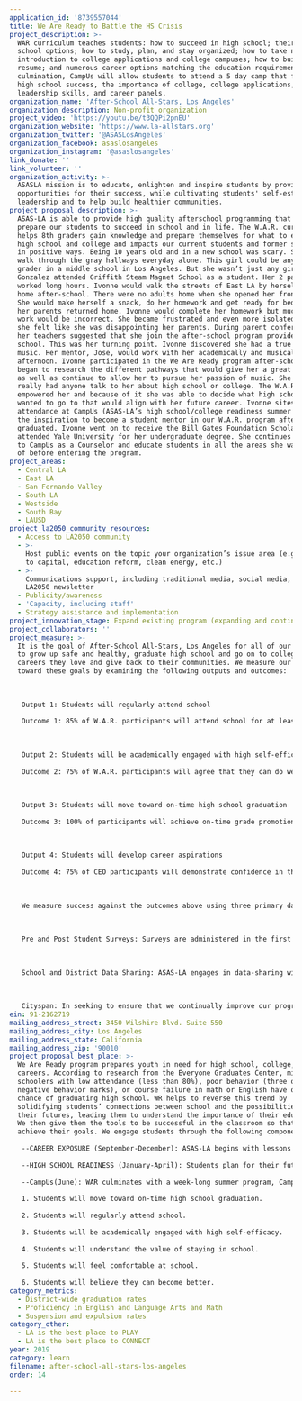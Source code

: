 ```yaml
---
application_id: '8739557044'
title: We Are Ready to Battle the HS Crisis
project_description: >-
  WAR curriculum teaches students: how to succeed in high school; their high
  school options; how to study, plan, and stay organized; how to take notes; an
  introduction to college applications and college campuses; how to build a
  resume; and numerous career options matching the education requirements. The
  culmination, CampUs will allow students to attend a 5 day camp that focuses on
  high school success, the importance of college, college applications,
  leadership skills, and career panels.
organization_name: 'After-School All-Stars, Los Angeles'
organization_description: Non-profit organization
project_video: 'https://youtu.be/t3QQPi2pnEU'
organization_website: 'https://www.la-allstars.org'
organization_twitter: '@ASASLosAngeles'
organization_facebook: asaslosangeles
organization_instagram: '@asaslosangeles'
link_donate: ''
link_volunteer: ''
organization_activity: >-
  ASASLA mission is to educate, enlighten and inspire students by providing
  opportunities for their success, while cultivating students' self-esteem,
  leadership and to help build healthier communities.
project_proposal_description: >-
  ASAS-LA is able to provide high quality afterschool programming that helps to
  prepare our students to succeed in school and in life. The W.A.R. curriculum
  helps 8th graders gain knowledge and prepare themselves for what to expect in
  high school and college and impacts our current students and former students
  in positive ways. Being 10 years old and in a new school was scary. She would
  walk through the gray hallways everyday alone. This girl could be any new 6th
  grader in a middle school in Los Angeles. But she wasn’t just any girl. Ivonne
  Gonzalez attended Griffith Steam Magnet School as a student. Her 2 parents
  worked long hours. Ivonne would walk the streets of East LA by herself to get
  home after-school. There were no adults home when she opened her front door.
  She would make herself a snack, do her homework and get ready for bed before
  her parents returned home. Ivonne would complete her homework but much of the
  work would be incorrect. She became frustrated and even more isolated because
  she felt like she was disappointing her parents. During parent conferences,
  her teachers suggested that she join the after-school program provided at the
  school. This was her turning point. Ivonne discovered she had a true passion,
  music. Her mentor, Jose, would work with her academically and musically every
  afternoon. Ivonne participated in the We Are Ready program after-school. She
  began to research the different pathways that would give her a great education
  as well as continue to allow her to pursue her passion of music. She never
  really had anyone talk to her about high school or college. The W.A.R. program
  empowered her and because of it she was able to decide what high school she
  wanted to go to that would align with her future career. Ivonne sites her
  attendance at CampUs (ASAS-LA’s high school/college readiness summer camp) as
  the inspiration to become a student mentor in our W.A.R. program after she
  graduated. Ivonne went on to receive the Bill Gates Foundation Scholarship and
  attended Yale University for her undergraduate degree. She continues to return
  to CampUs as a Counselor and educate students in all the areas she was unaware
  of before entering the program.
project_areas:
  - Central LA
  - East LA
  - San Fernando Valley
  - South LA
  - Westside
  - South Bay
  - LAUSD
project_la2050_community_resources:
  - Access to LA2050 community
  - >-
    Host public events on the topic your organization’s issue area (e.g. access
    to capital, education reform, clean energy, etc.) 
  - >-
    Communications support, including traditional media, social media, and
    LA2050 newsletter
  - Publicity/awareness
  - 'Capacity, including staff'
  - Strategy assistance and implementation
project_innovation_stage: Expand existing program (expanding and continuing ongoing successful projects)
project_collaborators: ''
project_measure: >-
  It is the goal of After-School All-Stars, Los Angeles for all of our students
  to grow up safe and healthy, graduate high school and go on to college, find
  careers they love and give back to their communities. We measure our progress
  toward these goals by examining the following outputs and outcomes:
   
   
   
   Output 1: Students will regularly attend school
   
   Outcome 1: 85% of W.A.R. participants will attend school for at least 90% of days
   
   
   
   Output 2: Students will be academically engaged with high self-efficacy
   
   Outcome 2: 75% of W.A.R. participants will agree that they can do well in school even if it's challenging
   
   
   
   Output 3: Students will move toward on-time high school graduation
   
   Outcome 3: 100% of participants will achieve on-time grade promotion
   
   
   
   Output 4: Students will develop career aspirations
   
   Outcome 4: 75% of CEO participants will demonstrate confidence in their ability to understand and navigate career pathways
   
   
   
   We measure success against the outcomes above using three primary data sources: pre and post student surveys; school and district data sharing; and participation tracking through Cityspan.
   
   
   
   Pre and Post Student Surveys: Surveys are administered in the first and last two weeks of the program year by the Programs team and sent to the National Research and Evaluation team. The National Research and Evaluation team compiles, cleans, and analyzes the data. They then provide actionable, data informed feedback to chapters and sites, which chapters then use to inform and improve programs going forward. Each summer, pre and post survey data is analyzed to examine both group and individual-level changes, as well as provide an end-of-year snapshot of student strengths and areas of growth.
   
   
   
   School and District Data Sharing: ASAS-LA engages in data-sharing with school and district partners in order to obtain information on attendance, and on-time grade promotion of participants, suspensions/behavioral referrals, and other relevant data. Data is cleaned, compiled, and analyzed by the National Research and Evaluation team, with analyses examining both within year and year over year changes.
   
   
   
   Cityspan: In seeking to ensure that we continually improve our programming, ASAS-LA developed a feedback loop system tied to our attendance tracking system. We utilize Cityspan, a nationally-recognized customizable database system, to collect data on dosage levels per program, demographic information on students in our programs, and attendance rates.
ein: 91-2162719
mailing_address_street: 3450 Wilshire Blvd. Suite 550
mailing_address_city: Los Angeles
mailing_address_state: California
mailing_address_zip: '90010'
project_proposal_best_place: >-
  We Are Ready program prepares youth in need for high school, college, and
  careers. According to research from the Everyone Graduates Center, middle
  schoolers with low attendance (less than 80%), poor behavior (three or more
  negative behavior marks), or course failure in math or English have only a 15%
  chance of graduating high school. WR helps to reverse this trend by
  solidifying students’ connections between school and the possibilities for
  their futures, leading them to understand the importance of their education.
  We then give them the tools to be successful in the classroom so that they can
  achieve their goals. We engage students through the following components: 
   
   --CAREER EXPOSURE (September-December): ASAS-LA begins with lessons on self-awareness and self-identity, helping students explore their personality characteristics, leadership style, passions, and what defines them. Students use this information to explore a minimum of 6 careers per student. During this process, they research: what people in the profession do; qualities, and skills needed; education required; what programs/institutions could help them prepare for this career; average salary; working conditions; benefits offered; future outlook for this career; and what steps they must personally take to prepare for this career. 
   
   --HIGH SCHOOL READINESS (January-April): Students plan for their future beginning with high school. They design their 4-year plans based on the discoveries they made in their career choices. We help them ensure that their high school offers classes that are directly linked to the careers they researched. Students also learn about studying and note taking skills. Based on the careers and their research, students further research what steps they will need to take after high school to prepare themselves. Students learn the basics of creating a resume and participate in mock interviews. 
   
   --CampUs(June): WAR culminates with a week-long summer program, CampUs, which takes place on a college campus and gives students an extra push as they enter high school. CampUs helps students examine connections between academic and career success while exploring college and career paths. Students live in the dorms for a week, learn about how to apply to college, and take daily classes on how to be successful in school and in the workforce. 
   
   1. Students will move toward on-time high school graduation.
   
   2. Students will regularly attend school.
   
   3. Students will be academically engaged with high self-efficacy.
   
   4. Students will understand the value of staying in school.
   
   5. Students will feel comfortable at school.
   
   6. Students will believe they can become better.
category_metrics:
  - District-wide graduation rates
  - Proficiency in English and Language Arts and Math
  - Suspension and expulsion rates
category_other:
  - LA is the best place to PLAY
  - LA is the best place to CONNECT
year: 2019
category: learn
filename: after-school-all-stars-los-angeles
order: 14

---
```


